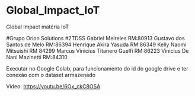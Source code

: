 # Global_Impact_IoT
Global Impact matéria IoT

#Grupo Orion Solutions
#2TDSS
Gabriel Meireles                                RM:80913
Gustavo dos Santos de Melo          RM:86394
Henrique Akira Yasuda                    RM:86349
Kelly Naomi Mitsuishi                      RM 84299
Marcus Vinicius Titanero Guelfi     RM:86223
Vinicius De Nani Mazinetti              RM:84310


Executar no Google Colab, para funcionamento do id do google drive e ter conexão com o dataset armazenado

Vídeo: https://youtu.be/6Ox_ckC8OSA


